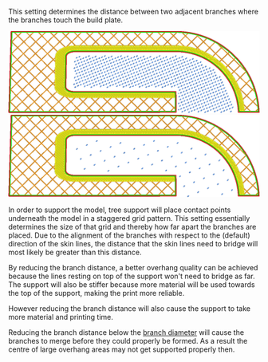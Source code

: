 This setting determines the distance between two adjacent branches where the branches touch the build plate.

![Branches placed 1.4mm apart](images/support_tree_branch_distance_1_4.png)
![Branches placed 5mm apart](images/support_tree_branch_distance_5.png)

In order to support the model, tree support will place contact points underneath the model in a staggered grid pattern. This setting essentially determines the size of that grid and thereby how far apart the branches are placed. Due to the alignment of the branches with respect to the (default) direction of the skin lines, the distance that the skin lines need to bridge will most likely be greater than this distance.

By reducing the branch distance, a better overhang quality can be achieved because the lines resting on top of the support won't need to bridge as far. The support will also be stiffer because more material will be used towards the top of the support, making the print more reliable.

However reducing the branch distance will also cause the support to take more material and printing time.

Reducing the branch distance below the [branch diameter](support_tree_branch_diameter.md) will cause the branches to merge before they could properly be formed. As a result the centre of large overhang areas may not get supported properly then.